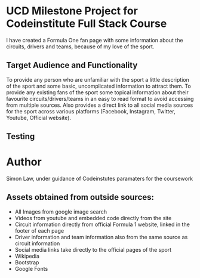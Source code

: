 # UCD Milestone Project for Codeinstitute Full Stack Course

I have created a Formula One fan page with some information about the circuits, drivers and teams, because of my love of the sport.

## Target Audience and Functionality

To provide any person who are unfamiliar with the sport a little description of the sport and some basic, uncomplicated information to attract them.
To provide any existing fans of the sport some topical information about their favourite circuits/drivers/teams in an easy to read format to avoid accessing from multiple sources.
Also provides a direct link to all social media sources for the sport across various platforms (Facebook, Instagram, Twitter, Youtube, Official website).

## Testing



# Author

Simon Law, under guidance of Codeinstutes paramaters for the coursework

## Assets obtained from outside sources:

* All Images from google image search
* Videos from youtube and embedded code directly from the site
* Circuit information directly from official Formula 1 website, linked in the footer of each page
* Driver information and team information also from the same source as circuit information
* Social media links take directly to the official pages of the sport
* Wikipedia
* Bootstrap
* Google Fonts